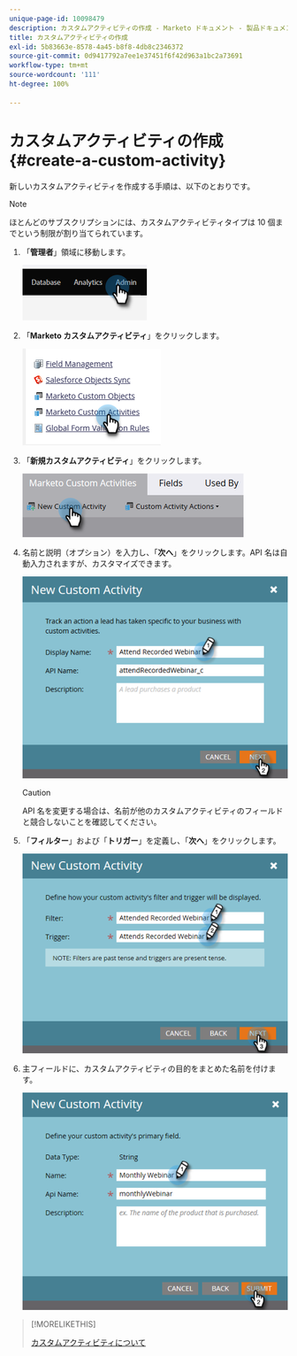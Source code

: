 ```yaml
---
unique-page-id: 10098479
description: カスタムアクティビティの作成 - Marketo ドキュメント - 製品ドキュメント
title: カスタムアクティビティの作成
exl-id: 5b83663e-8578-4a45-b8f8-4db8c2346372
source-git-commit: 0d9417792a7ee1e37451f6f42d963a1bc2a73691
workflow-type: tm+mt
source-wordcount: '111'
ht-degree: 100%

---
```


# カスタムアクティビティの作成 {#create-a-custom-activity}

新しいカスタムアクティビティを作成する手順は、以下のとおりです。

>[!NOTE]
>
>ほとんどのサブスクリプションには、カスタムアクティビティタイプは 10 個までという制限が割り当てられています。

1. 「**管理者**」領域に移動します。

   ![](assets/create-a-custom-activity-1.png)

1. 「**Marketo カスタムアクティビティ**」をクリックします。

   ![](assets/create-a-custom-activity-2.png)

1. 「**新規カスタムアクティビティ**」をクリックします。

   ![](assets/create-a-custom-activity-3.png)

1. 名前と説明（オプション）を入力し、「**次へ**」をクリックします。API 名は自動入力されますが、カスタマイズできます。

   ![](assets/create-a-custom-activity-4.png)

   >[!CAUTION]
   >
   >API 名を変更する場合は、名前が他のカスタムアクティビティのフィールドと競合しないことを確認してください。

1. 「**フィルター**」および「**トリガー**」を定義し、「**次へ**」をクリックします。

   ![](assets/create-a-custom-activity-5.png)

1. 主フィールドに、カスタムアクティビティの目的をまとめた名前を付けます。

   ![](assets/create-a-custom-activity-6.png)

>[!MORELIKETHIS]
>
>[カスタムアクティビティについて](/help/marketo/product-docs/administration/marketo-custom-activities/understanding-custom-activities.md)
